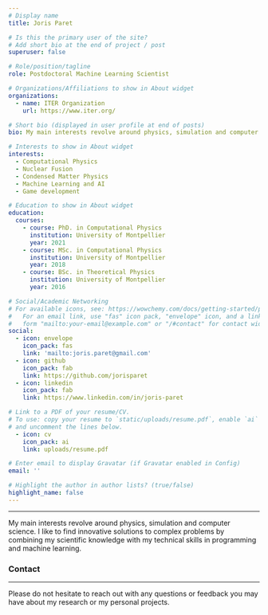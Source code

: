 ```yaml
---
# Display name
title: Joris Paret

# Is this the primary user of the site?
# Add short bio at the end of project / post
superuser: false

# Role/position/tagline
role: Postdoctoral Machine Learning Scientist

# Organizations/Affiliations to show in About widget
organizations:
  - name: ITER Organization
    url: https://www.iter.org/

# Short bio (displayed in user profile at end of posts)
bio: My main interests revolve around physics, simulation and computer science. I like to find innovative solutions to complex problems by combining my scientific knowledge with my technical skills in programming and machine learning.

# Interests to show in About widget
interests:
  - Computational Physics
  - Nuclear Fusion
  - Condensed Matter Physics
  - Machine Learning and AI
  - Game development

# Education to show in About widget
education:
  courses:
    - course: PhD. in Computational Physics
      institution: University of Montpellier
      year: 2021
    - course: MSc. in Computational Physics
      institution: University of Montpellier
      year: 2018
    - course: BSc. in Theoretical Physics
      institution: University of Montpellier
      year: 2016

# Social/Academic Networking
# For available icons, see: https://wowchemy.com/docs/getting-started/page-builder/#icons
#   For an email link, use "fas" icon pack, "envelope" icon, and a link in the
#   form "mailto:your-email@example.com" or "/#contact" for contact widget.
social:
  - icon: envelope
    icon_pack: fas
    link: 'mailto:joris.paret@gmail.com'
  - icon: github
    icon_pack: fab
    link: https://github.com/jorisparet
  - icon: linkedin
    icon_pack: fab
    link: https://www.linkedin.com/in/joris-paret

# Link to a PDF of your resume/CV.
# To use: copy your resume to `static/uploads/resume.pdf`, enable `ai` icons in `params.toml`,
# and uncomment the lines below.
  - icon: cv
    icon_pack: ai
    link: uploads/resume.pdf

# Enter email to display Gravatar (if Gravatar enabled in Config)
email: ''

# Highlight the author in author lists? (true/false)
highlight_name: false
---
```


-----

My main interests revolve around physics, simulation and computer science. I like to find innovative solutions to complex problems by combining my scientific knowledge with my technical skills in programming and machine learning.

### Contact

-----

Please do not hesitate to reach out with any questions or feedback you may have about my research or my personal projects.

<!-- {{< icon name="download" pack="fas" >}} Download my {{< staticref "uploads/demo_resume.pdf" "newtab" >}}resumé{{< /staticref >}}. -->
